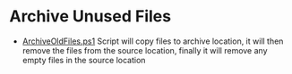 # Archive Unused Files

* [ArchiveOldFiles.ps1](ArchiveOldFiles.ps1) Script will copy files to archive location, it will then remove the files from the source location, finally it will remove any empty files in the source location
  